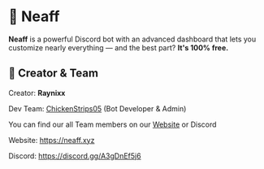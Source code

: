 # 🤖 Neaff

**Neaff** is a powerful Discord bot with an advanced dashboard that lets you customize nearly everything — and the best part? **It's 100% free.**

## 👥 Creator & Team

Creator: **Raynixx**

Dev Team: [ChickenStrips05](https://github.com/ChickenStrips05) (Bot Developer & Admin)

You can find our all Team members on our [Website](https://neaff.xyz/creators) or Discord

Website: https://neaff.xyz

Discord: https://discord.gg/A3gDnEf5j6
